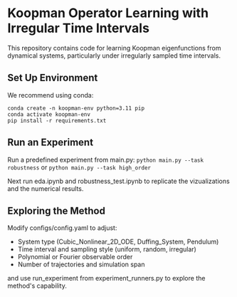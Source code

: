 # Koopman Operator Learning with Irregular Time Intervals

This repository contains code for learning Koopman eigenfunctions from dynamical systems, particularly under irregularly sampled time intervals. 

## Set Up Environment
We recommend using conda:
```
conda create -n koopman-env python=3.11 pip
conda activate koopman-env
pip install -r requirements.txt
```
## Run an Experiment
Run a predefined experiment from main.py:
```python main.py --task robustness``` or 
```python main.py --task high_order```

Next run eda.ipynb and robustness_test.ipynb to replicate the vizualizations and the numerical results.

## Exploring the Method
Modify configs/config.yaml to adjust:

- System type (Cubic_Nonlinear_2D_ODE, Duffing_System, Pendulum)
- Time interval and sampling style (uniform, random, irregular)
- Polynomial or Fourier observable order
- Number of trajectories and simulation span

and use run_experiment from experiment_runners.py to explore the method's capability.